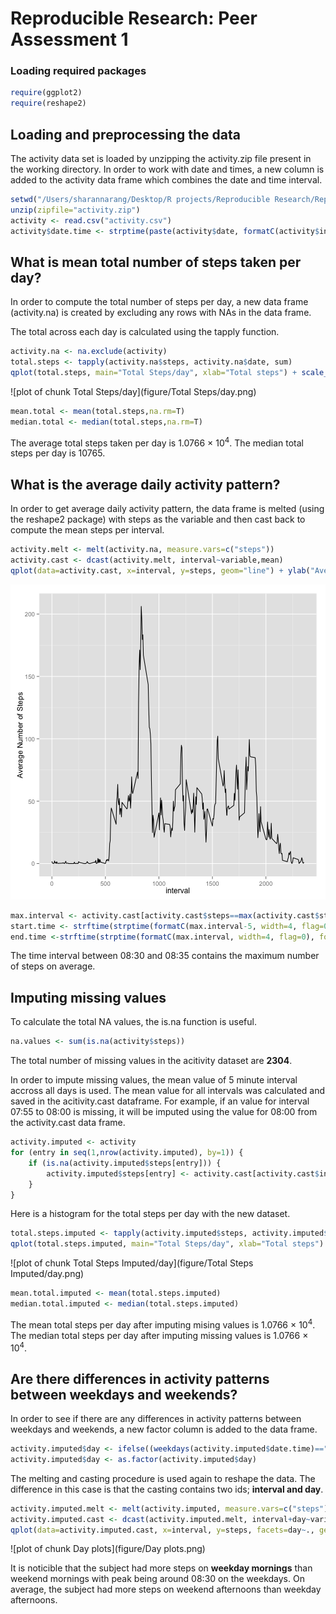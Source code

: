 # Reproducible Research: Peer Assessment 1

### Loading required packages

```r
require(ggplot2)
require(reshape2)
```

## Loading and preprocessing the data
The activity data set is loaded by unzipping the activity.zip file present in the working directory. In order to work with date and times, a new column is added to the activity data frame which combines the date and time interval. 



```r
setwd("/Users/sharannarang/Desktop/R projects/Reproducible Research/RepData_PeerAssessment1/")
unzip(zipfile="activity.zip")
activity <- read.csv("activity.csv")
activity$date.time <- strptime(paste(activity$date, formatC(activity$interval, width=4, flag=0)), format="%Y-%m-%d %H%M")
```

## What is mean total number of steps taken per day?

In order to compute the total number of steps per day, a new data frame (activity.na) is created by excluding any rows with NAs in the data frame.

The total across each day is calculated using the tapply function. 


```r
activity.na <- na.exclude(activity)
total.steps <- tapply(activity.na$steps, activity.na$date, sum)
qplot(total.steps, main="Total Steps/day", xlab="Total steps") + scale_y_discrete(breaks=seq(0,12,by=2))
```

![plot of chunk Total Steps/day](figure/Total Steps/day.png) 


```r
mean.total <- mean(total.steps,na.rm=T)
median.total <- median(total.steps,na.rm=T)
```

The average total steps taken per day is 1.0766 &times; 10<sup>4</sup>. The median total steps per day is 10765.

## What is the average daily activity pattern?

In order to get average daily activity pattern, the data frame is melted (using the reshape2 package) with steps as the variable and then cast back to compute the mean steps per interval. 


```r
activity.melt <- melt(activity.na, measure.vars=c("steps"))
activity.cast <- dcast(activity.melt, interval~variable,mean)
qplot(data=activity.cast, x=interval, y=steps, geom="line") + ylab("Average Number of Steps")
```

![plot of chunk Mean/Interval](figure/Mean/Interval.png) 


```r
max.interval <- activity.cast[activity.cast$steps==max(activity.cast$steps),1]
start.time <- strftime(strptime(formatC(max.interval-5, width=4, flag=0), format="%H%M"), format="%H:%M")
end.time <-strftime(strptime(formatC(max.interval, width=4, flag=0), format="%H%M"), format="%H:%M")
```

The time interval between 08:30 and 08:35 contains the maximum number of steps on average. 

## Imputing missing values

To calculate the total NA values, the is.na function is useful.


```r
na.values <- sum(is.na(activity$steps))
```

The total number of missing values in the acitivity dataset are **2304**.

In order to impute missing values, the mean value of 5 minute interval accross all days is used. The mean value for all intervals was calculated and saved in the acitivity.cast dataframe. For example, if an value for interval 07:55 to 08:00 is missing, it will be imputed using the value for 08:00 from the activity.cast data frame. 


```r
activity.imputed <- activity
for (entry in seq(1,nrow(activity.imputed), by=1)) {
    if (is.na(activity.imputed$steps[entry])) {
        activity.imputed$steps[entry] <- activity.cast[activity.cast$interval==activity.imputed$interval[entry],2]
    }
}
```

Here is a histogram for the total steps per day with the new dataset. 


```r
total.steps.imputed <- tapply(activity.imputed$steps, activity.imputed$date, sum)
qplot(total.steps.imputed, main="Total Steps/day", xlab="Total steps") + scale_y_discrete(breaks=seq(0,12,by=2))
```

![plot of chunk Total Steps Imputed/day](figure/Total Steps Imputed/day.png) 


```r
mean.total.imputed <- mean(total.steps.imputed)
median.total.imputed <- median(total.steps.imputed)
```

The mean total steps per day after imputing mising values is 1.0766 &times; 10<sup>4</sup>. The median total steps per day after imputing missing values is  1.0766 &times; 10<sup>4</sup>.

## Are there differences in activity patterns between weekdays and weekends?

In order to see if there are any differences in activity patterns between weekdays and weekends, a new factor column is added to the data frame. 


```r
activity.imputed$day <- ifelse((weekdays(activity.imputed$date.time)=="Saturday") | (weekdays(activity.imputed$date.time)=="Sunday"),"weekend","weekday")
activity.imputed$day <- as.factor(activity.imputed$day)
```

The melting and casting procedure is used again to reshape the data. The difference in this case is that the casting contains two ids; **interval and day**.   


```r
activity.imputed.melt <- melt(activity.imputed, measure.vars=c("steps"))
activity.imputed.cast <- dcast(activity.imputed.melt, interval+day~variable,mean)
qplot(data=activity.imputed.cast, x=interval, y=steps, facets=day~., geom="line") + ylab("Average Number of Steps")
```

![plot of chunk Day plots](figure/Day plots.png) 

It is noticible that the subject had more steps on **weekday mornings** than weekend mornings with peak being around 08:30 on the weekdays. On average, the subject had more steps on weekend afternoons than weekday afternoons. 
